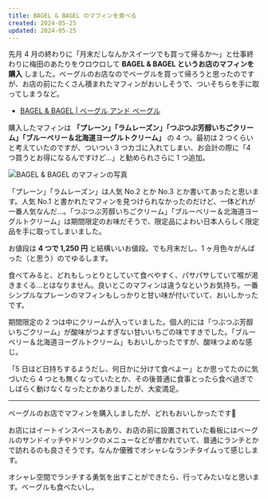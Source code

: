 ```yaml
---
title: BAGEL & BAGEL のマフィンを食べる
created: 2024-05-25
updated: 2024-05-25
---
```


先月 4 月の終わりに「月末だしなんかスイーツでも買って帰るか～」と仕事終わりに梅田のあたりをウロウロして **BAGEL & BAGEL というお店のマフィンを購入** しました。ベーグルのお店なのでベーグルを買って帰ろうと思ったのですが、お店の前にたくさん積まれたマフィンがおいしそうで、ついそちらを手に取ってしまうなど。

- [BAGEL & BAGEL | ベーグル アンド ベーグル](https://bagelbagel.jp/)

購入したマフィンは **「プレーン」「ラムレーズン」「つぶつぶ芳醇いちごクリーム」「ブルーベリー＆北海道ヨーグルトクリーム」** の 4 つ。最初は 2 つくらいと考えていたのですが、ついつい 3 つカゴに入れてしまい、お会計の際に「4 つ買うとお得になるんですけど…」と勧められさらに 1 つ追加。

![BAGEL & BAGEL のマフィンの写真](371262fa-0e81-4a62-d8d9-c18bea30af00)

「プレーン」「ラムレーズン」は人気 No.2 とか No.3 とか書いてあったと思います。人気 No.1 と書かれたマフィンを見つけられなかったのだけど、一体どれが一番人気なんだ…。「つぶつぶ芳醇いちごクリーム」「ブルーベリー＆北海道ヨーグルトクリーム」は期間限定のお味だそうで、限定品によわい日本人らしく限定品を手に取ってしまいました。

お値段は **4 つで 1,250 円** と結構いいお値段。でも月末だし、1 ヶ月色々がんばった（と思う）のでゆるします。

食べてみると、どれもしっとりとしていて食べやすく、パサパサしていて喉が渇きまくる…とはなりません。良いとこのマフィンは違うなというお気持ち。一番シンプルなプレーンのマフィンもしっかりと甘い味が付いていて、おいしかったです。

期間限定の 2 つは中にクリームが入っていました。個人的には「つぶつぶ芳醇いちごクリーム」が酸味がつよすぎない甘いいちごの味ですきでした。「ブルーベリー＆北海道ヨーグルトクリーム」もおいしかったですが、酸味つよめな感じ。

「5 日ほど日持ちするようだし、何日かに分けて食べよー」とか思ってたのに気づいたら 4 つとも無くなっていたとか、その後普通に食事とったら食べ過ぎでしばらく動けなくなったとかありましたが、大変満足。

---

ベーグルのお店でマフィンを購入しましたが、どれもおいしかったです🥯

お店にはイートインスペースもあり、お店の前に設置されていた看板にはベーグルのサンドイッチやドリンクのメニューなどが書かれていて、普通にランチとかで訪れるのも良さそうです。なんか優雅でオシャレなランチタイムって感じします。

オシャレ空間でランチする勇気を出すことができたら、行ってみたいなと思います。ベーグルも食べたいし。
